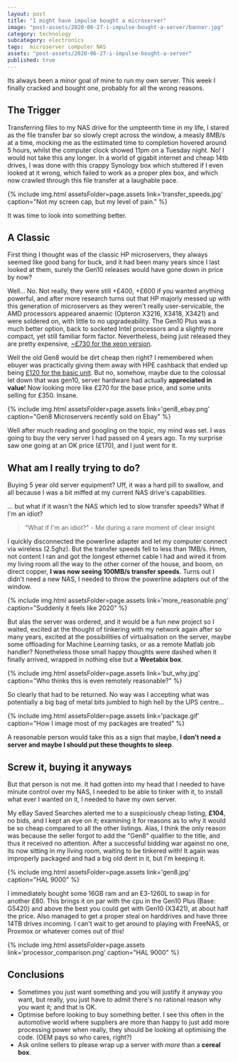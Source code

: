 ```yaml
---
layout: post
title: "I might have impulse bought a microserver"
image: "post-assets/2020-06-27-i-impulse-bought-a-server/banner.jpg"
category: technology
subcategory: electronics
tags:  microserver computer NAS
assets: "post-assets/2020-06-27-i-impulse-bought-a-server"
published: true
---
```


Its always been a minor goal of mine to run my own server. This week I finally cracked and bought one, probably for all the wrong reasons.

## The Trigger

Transferring files to my NAS drive for the umpteenth time in my life, I stared as the file transfer bar so slowly crept across the window, a measly 8MB/s at a time, mocking me as the estimated time to completion hovered around 5 hours, whilst the computer clock showed 11pm on a Tuesday night. No! I would not take this any longer. In a world of gigabit internet and cheap 14tb drives, I was done with this crappy Synology box which stuttered if I even looked at it wrong, which failed to work as a proper plex box, and which now crawled through this file transfer at a laughable pace.

{% include img.html assetsFolder=page.assets link='transfer_speeds.jpg' caption="Not my screen cap, but my level of pain." %}

It was time to look into something better.

## A Classic

First thing I thought was of the classic HP microservers, they always seemed like good bang for buck, and it had been many years since I last looked at them, surely the Gen10 releases would have gone down in price by now?

Well... No. Not really, they were still +£400, +£600 if you wanted anything powerful, and after more research turns out that HP majorly messed up with this generation of microservers as they weren't really user-servicable, the AMD processors appeared anaemic (Opteron X3216, X3418, X3421) and were soldered on, with little to no upgradeability. The Gen10 Plus was a much better option, back to socketed Intel processors and a slightly more compact, yet still familiar form factor. Nevertheless, being just released they are pretty expensive, [~£730 for the xeon version](https://www.ebuyer.com/964560-hpe-proliant-microserver-gen10-plus-performance-ultra-micro-tower-xeon-p18584-421).

Well the old Gen8 would be dirt cheap then right? I remembered when ebuyer was practically giving them away with HPE cashback that ended up being [£120 for the basic unit]({{site.url}}/{{page.assets}}/gen8_was_cheap.png). But no, somehow, maybe due to the colossal let down that was gen10, server hardware had actually **appreciated in value**! Now looking more like £270 for the base price, and some units selling for £350. Insane.

{% include img.html assetsFolder=page.assets link='gen8_ebay.png' caption="Gen8 Microservers recently sold on Ebay" %}

Well after much reading and googling on the topic, my mind was set. I was going to buy the very server I had passed on 4 years ago. To my surprise saw one going at an OK price (£170), and I just went for it.

## What am I really trying to do?

Buying 5 year old server equipment? Uff, it was a hard pill to swallow, and all because I was a bit miffed at my current NAS drive's capabilities.

... but what if it wasn't the NAS which led to slow transfer speeds? What if I'm an idiot?

> "What if I'm an idiot?" - Me during a rare moment of clear insight

I quickly disconnected the powerline adapter and let my computer connect via wireless (2.5ghz). But the transfer speeds fell to less than 1MB/s. Hmm, not content I ran and got the longest ethernet cable I had and wired it from my living room all the way to the other corner of the house, and boom, on direct copper, **I was now seeing 100MB/s transfer speeds**. Turns out I didn't need a new NAS, I needed to throw the powerline adapters out of the window.

{% include img.html assetsFolder=page.assets link='more_reasonable.png' caption="Suddenly it feels like 2020" %}

But alas the server was ordered, and it would be a fun new project so I waited, excited at the thought of tinkering with my network again after so many years, excited at the possibilities of virtualisation on the server, maybe some offloading for Machine Learning tasks, or as a remote Matlab job handler? Nonetheless those small happy thoughts were dashed when it finally arrived, wrapped in nothing else but a **Weetabix box**.

{% include img.html assetsFolder=page.assets link='but_why.jpg' caption="Who thinks this is even remotely reasonable?" %}

So clearly that had to be returned. No way was I accepting what was potentially a big bag of metal bits jumbled to high hell by the UPS centre...

{% include img.html assetsFolder=page.assets link='package.gif' caption="How I image most of my packages are treated" %}

A reasonable person would take this as a sign that maybe, **I don't need a server and maybe I should put these thoughts to sleep**.

## Screw it, buying it anyways

But that person is not me. It had gotten into my head that I needed to have minute control over my NAS, I needed to be able to tinker with it, to install what ever I wanted on it, I needed to have my own server.

My eBay Saved Searches alerted me to a suspiciously cheap listing, **£104**, no bids, and I kept an eye on it; examining it for reasons as to why it would be so cheap compared to all the other listings. Alas, I think the only reason was because the seller forgot to add the "Gen8" qualifier to the title, and thus it received no attention. After a successful bidding war against no one, its now sitting in my living room, waiting to be tinkered with! It again was improperly packaged and had a big old dent in it, but I'm keeping it.

{% include img.html assetsFolder=page.assets link='gen8.jpg' caption="HAL 9000" %}

I immediately bought some 16GB ram and an E3-1260L to swap in for another £80. This brings it on par with the cpu in the Gen10 Plus (Base: G5420) and above the best you could get with Gen10 (X3421), at about half the price.
Also managed to get a proper steal on harddrives and have three 14TB drives incoming. I can't wait to get around to playing with FreeNAS, or Proxmox or whatever comes out of this!

{% include img.html assetsFolder=page.assets link='processor_comparison.png' caption="HAL 9000" %}

## Conclusions

 - Sometimes you just want something and you will justify it anyway you want, but really, you just have to admit there's no rational reason why you want it; and that is OK.
 - Optimise before looking to buy something better. I see this often in the automotive world where suppliers are more than happy to just add more processing power when really, they should be looking at optimising the code. (OEM pays so who cares, right?)
 - Ask online sellers to please wrap up a server with *more* than a **cereal box**.
